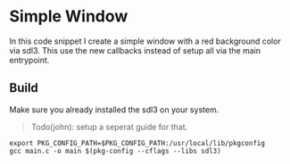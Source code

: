 # Simple Window

In this code snippet I create a simple window with a red background color via sdl3. 
This use the new callbacks instead of setup all via the main entrypoint.

## Build

Make sure you already installed the sdl3 on your system.

> Todo(john): setup a seperat guide for that.

```
export PKG_CONFIG_PATH=$PKG_CONFIG_PATH:/usr/local/lib/pkgconfig
gcc main.c -o main $(pkg-config --cflags --libs sdl3)
```
